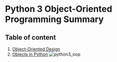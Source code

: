 # Python 3 Object-Oriented Programming Summary
## Table of content
1. [Object-Oriented Design](Chapter_1.md)
1. [Objects in Python](Chapter_2.md)
![python3_oop](https://user-images.githubusercontent.com/59181719/113681262-00c55700-96d7-11eb-9b7c-5ada69b3baf3.png)
